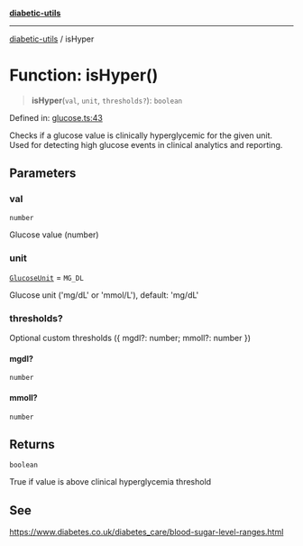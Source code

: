 [**diabetic-utils**](../README.md)

***

[diabetic-utils](../globals.md) / isHyper

# Function: isHyper()

> **isHyper**(`val`, `unit`, `thresholds?`): `boolean`

Defined in: [glucose.ts:43](https://github.com/marklearst/diabetic-utils/blob/0d03b5cd2e2b5edbf58275075cc81d8df31ac230/src/glucose.ts#L43)

Checks if a glucose value is clinically hyperglycemic for the given unit.
Used for detecting high glucose events in clinical analytics and reporting.

## Parameters

### val

`number`

Glucose value (number)

### unit

[`GlucoseUnit`](../type-aliases/GlucoseUnit.md) = `MG_DL`

Glucose unit ('mg/dL' or 'mmol/L'), default: 'mg/dL'

### thresholds?

Optional custom thresholds ({ mgdl?: number; mmoll?: number })

#### mgdl?

`number`

#### mmoll?

`number`

## Returns

`boolean`

True if value is above clinical hyperglycemia threshold

## See

https://www.diabetes.co.uk/diabetes_care/blood-sugar-level-ranges.html
